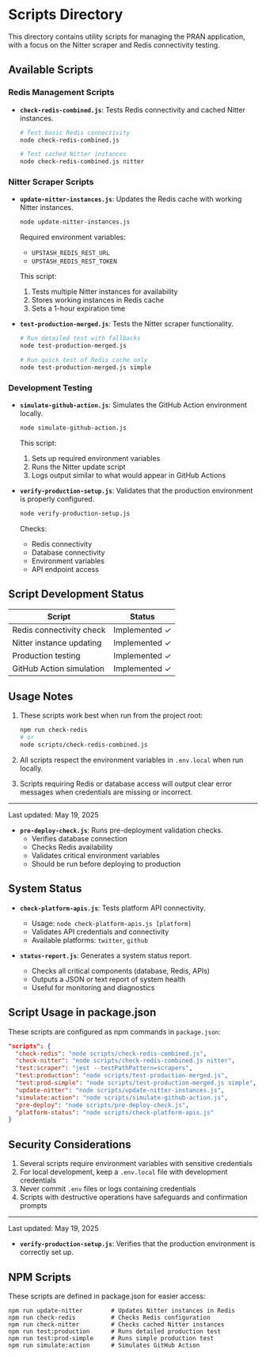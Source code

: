 # Scripts Directory

This directory contains utility scripts for managing the PRAN application, with a focus on the Nitter scraper and Redis connectivity testing.

## Available Scripts

### Redis Management Scripts

- **`check-redis-combined.js`**: Tests Redis connectivity and cached Nitter instances.
  ```bash
  # Test basic Redis connectivity
  node check-redis-combined.js
  
  # Test cached Nitter instances
  node check-redis-combined.js nitter
  ```

### Nitter Scraper Scripts

- **`update-nitter-instances.js`**: Updates the Redis cache with working Nitter instances.
  ```bash
  node update-nitter-instances.js
  ```
  
  Required environment variables:
  - `UPSTASH_REDIS_REST_URL`
  - `UPSTASH_REDIS_REST_TOKEN`
  
  This script:
  1. Tests multiple Nitter instances for availability
  2. Stores working instances in Redis cache
  3. Sets a 1-hour expiration time

- **`test-production-merged.js`**: Tests the Nitter scraper functionality.
  ```bash
  # Run detailed test with fallbacks
  node test-production-merged.js
  
  # Run quick test of Redis cache only
  node test-production-merged.js simple
  ```

### Development Testing

- **`simulate-github-action.js`**: Simulates the GitHub Action environment locally.
  ```bash
  node simulate-github-action.js
  ```
  
  This script:
  1. Sets up required environment variables
  2. Runs the Nitter update script
  3. Logs output similar to what would appear in GitHub Actions

- **`verify-production-setup.js`**: Validates that the production environment is properly configured.
  ```bash
  node verify-production-setup.js
  ```
  
  Checks:
  - Redis connectivity
  - Database connectivity
  - Environment variables
  - API endpoint access

## Script Development Status

| Script | Status |
|--------|--------|
| Redis connectivity check | Implemented ✓ |
| Nitter instance updating | Implemented ✓ |
| Production testing | Implemented ✓ |
| GitHub Action simulation | Implemented ✓ |

## Usage Notes

1. These scripts work best when run from the project root:
   ```bash
   npm run check-redis
   # or
   node scripts/check-redis-combined.js
   ```
   
2. All scripts respect the environment variables in `.env.local` when run locally.

3. Scripts requiring Redis or database access will output clear error messages when credentials are missing or incorrect.

---

Last updated: May 19, 2025

- **`pre-deploy-check.js`**: Runs pre-deployment validation checks.
  - Verifies database connection
  - Checks Redis availability
  - Validates critical environment variables
  - Should be run before deploying to production

## System Status

- **`check-platform-apis.js`**: Tests platform API connectivity.
  - Usage: `node check-platform-apis.js [platform]`
  - Validates API credentials and connectivity
  - Available platforms: `twitter`, `github`

- **`status-report.js`**: Generates a system status report.
  - Checks all critical components (database, Redis, APIs)
  - Outputs a JSON or text report of system health
  - Useful for monitoring and diagnostics

## Script Usage in package.json

These scripts are configured as npm commands in `package.json`:

```json
"scripts": {
  "check-redis": "node scripts/check-redis-combined.js",
  "check-nitter": "node scripts/check-redis-combined.js nitter",
  "test:scraper": "jest --testPathPattern=scrapers",
  "test:production": "node scripts/test-production-merged.js",
  "test:prod-simple": "node scripts/test-production-merged.js simple",
  "update-nitter": "node scripts/update-nitter-instances.js",
  "simulate:action": "node scripts/simulate-github-action.js",
  "pre-deploy": "node scripts/pre-deploy-check.js",
  "platform-status": "node scripts/check-platform-apis.js"
}
```

## Security Considerations

1. Several scripts require environment variables with sensitive credentials
2. For local development, keep a `.env.local` file with development credentials
3. Never commit `.env` files or logs containing credentials
4. Scripts with destructive operations have safeguards and confirmation prompts

---

Last updated: May 19, 2025

- **`verify-production-setup.js`**: Verifies that the production environment is correctly set up.

## NPM Scripts

These scripts are defined in package.json for easier access:

```
npm run update-nitter        # Updates Nitter instances in Redis
npm run check-redis          # Checks Redis configuration
npm run check-nitter         # Checks cached Nitter instances
npm run test:production      # Runs detailed production test
npm run test:prod-simple     # Runs simple production test
npm run simulate:action      # Simulates GitHub Action
```
